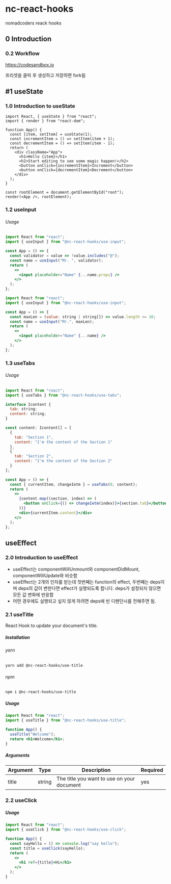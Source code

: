 # nc-react-hooks

nomadcoders reack hooks

## 0 Introduction

### 0.2 Workflow

https://codesandbox.io

프리셋을 클릭 후 생성하고 저장하면 fork됨

## #1 useState

### 1.0 Introduction to useState

```tsx
import React, { useState } from "react";
import { render } from "react-dom";

function App() {
  const [item, setItem] = useState(1);
  const incrementItem = () => setItem(item + 1);
  const decrementItem = () => setItem(item - 1);
  return (
    <div className="App">
      <h1>Hello {item}</h1>
      <h2>Start editing to see some magic happen!</h2>
      <button onClick={incrementItem}>Increment</button>
      <button onClick={decrementItem}>Decrement</button>
    </div>
  );
}

const rootElement = document.getElementById("root");
render(<App />, rootElement);
```

### 1.2 useInput

###### Usage

```jsx
import React from "react";
import { useInput } from "@nc-react-hooks/use-input";

const App = () => {
  const validator = value => !value.includes("@");
  const name = useInput("Mr. ", validator);
  return (
    <>
      <input placeholder="Name" {...name.props} />
    </>
  );
};
```

```jsx
import React from "react";
import { useInput } from "@nc-react-hooks/use-input";

const App = () => {
  const maxLen = (value: string | string[]) => value.length <= 10;
  const name = useInput("Mr.", maxLen);
  return (
    <>
      <input placeholder="Name" {...name} />
    </>
  );
};
```

### 1.3 useTabs

###### Usage

```jsx
import React from "react";
import { useTabs } from "@nc-react-hooks/use-tabs";

interface Icontent {
  tab: string;
  content: string;
}

const content: Icontent[] = [
  {
    tab: "Section 1",
    content: "I'm the content of the Section 1"
  },
  {
    tab: "Section 2",
    content: "I'm the content of the Section 2"
  }
];

const App = () => {
  const { currentItem, changeIetm } = useTabs(0, content);
  return (
    <>
      {content.map((section, index) => (
        <button onClick={() => changeIetm(index)}>{section.tab}</button>
      ))}
      <div>{currentItem.content}</div>
    </>
  );
};
```

## useEffect

### 2.0 Introduction to useEffect

- useEffect는 componentWillUnmount와 componentDidMount, componentWillUpdate와 비슷함
- useEffect는 2개의 인자를 받는데 첫번째는 function의 effect, 두번째는 deps이며 deps의 값이 변한다면 effect가 실행되도록 합니다. deps가 설정되지 않으면 모든 값 변화에 반응함
- 어떤 경우에도 실행되고 싶지 않게 하려면 deps에 빈 디펜던시를 전해주면 됨.

### 2.1 useTitle

React Hook to update your document's title.

##### Installation

###### yarn

`yarn add @nc-react-hooks/use-title`

###### npm

`npm i @nc-react-hooks/use-title`

##### Usage

```jsx
import React from "react";
import { useTitle } from "@nc-react-hooks/use-title";

function App() {
  useTitle("Welcome");
  return <h1>Welcome</h1>;
}
```

##### Arguments

| Argument | Type   | Description                                | Required |
| -------- | ------ | ------------------------------------------ | -------- |
| title    | string | The title you want to use on your document | yes      |

### 2.2 useClick

##### Usage

```jsx
import React from "react";
import { useClick } from "@nc-react-hooks/use-click";

function App() {
  const sayHello = () => console.log("say hello");
  const title = useClick(sayHello);
  return (
    <>
      <h1 ref={title}>Hi</h1>
    </>
  );
}
```

